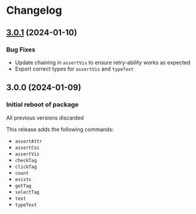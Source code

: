 # Changelog

## [3.0.1](https://github.com/joshuajtward/cypress-tools/compare/v3.0.0...v3.0.1) (2024-01-10)

### Bug Fixes

- Update chaining in `assertVis` to ensure retry-ability works as expected
- Export correct types for `assertVis` and `typeText`

## 3.0.0 (2024-01-09)

### Initial reboot of package

All previous versions discarded

This release adds the following commands:

- `assertAttr`
- `assertCss`
- `assertVis`
- `checkTag`
- `clickTag`
- `count`
- `exists`
- `getTag`
- `selectTag`
- `text`
- `typeText`
